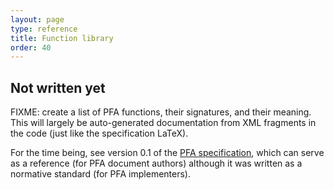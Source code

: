 ```yaml
---
layout: page
type: reference
title: Function library
order: 40
---
```


## Not written yet

FIXME: create a list of PFA functions, their signatures, and their meaning.  This will largely be auto-generated documentation from XML fragments in the code (just like the specification LaTeX).

For the time being, see version 0.1 of the [PFA specification](http://github.com/scoringengine/pfa/blob/master/pfa-specification.pdf?raw=true), which can serve as a reference (for PFA document authors) although it was written as a normative standard (for PFA implementers).
